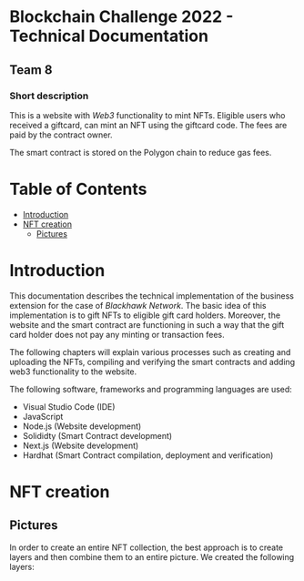 <!-- omit in toc -->
# Blockchain Challenge 2022 - Technical Documentation
<!-- omit in toc -->
## Team 8 
<!-- omit in toc -->
### Short description

This is a website with *Web3* functionality to mint NFTs.
Eligible users who received a giftcard, can mint an NFT using the giftcard code.
The fees are paid by the contract owner.

The smart contract is stored on the Polygon chain to reduce gas fees.
<!-- omit in toc -->
# Table of Contents
- [Introduction](#introduction)
- [NFT creation](#nft-creation)
  - [Pictures](#pictures)

# Introduction

This documentation describes the technical implementation of the business extension for the case of *Blackhawk Network*. The basic idea of this implementation is to gift NFTs to eligible gift card holders. Moreover, the website and the smart contract are functioning in such a way that the gift card holder does not pay any minting or transaction fees.

The following chapters will explain various processes such as creating and uploading the NFTs, compiling and verifying the smart contracts and adding web3 functionality to the website.

The following software, frameworks and programming languages are used:

- Visual Studio Code (IDE)
- JavaScript
- Node.js (Website development)
- Solididty (Smart Contract development)
- Next.js (Website development)
- Hardhat (Smart Contract compilation, deployment and verification)

# NFT creation

## Pictures

In order to create an entire NFT collection, the best approach is to create layers and then combine them to an entire picture. We created the following layers:


